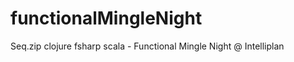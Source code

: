 functionalMingleNight
=====================

Seq.zip clojure fsharp scala - Functional Mingle Night @ Intelliplan